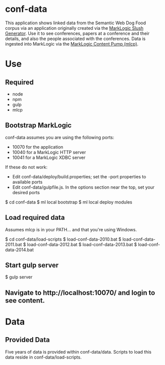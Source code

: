 # conf-data

This application shows linked data from the Semantic Web Dog Food corpus via an application originally created via
the [MarkLogic Slush Generator](https://github.com/marklogic/slush-marklogic-node).  Use it to see conferences,
papers at a conference and their details, and also the people associated with the conferences.  Data is ingested
into MarkLogic via the [MarkLogic Content Pump (mlcp)](http://developer.marklogic.com/products/mlcp).

# Use

## Required
- node
- npm
- gulp
- mlcp

## Bootstrap MarkLogic

conf-data assumes you are using the following ports:
- 10070 for the application
- 10040 for a MarkLogic HTTP server
- 10041 for a MarkLogic XDBC server

If these do not work:
- Edit conf-data/deploy/build.properties; set the -port properties to available ports
- Edit conf-data/gulpfile.js. In the options section near the top, set your desired ports

$ cd conf-data
$ ml local bootstrap
$ ml local deploy modules

## Load required data

Assumes mlcp is in your PATH... and that you're using Windows.

$ cd conf-data/load-scripts
$ load-conf-data-2010.bat
$ load-conf-data-2011.bat
$ load-conf-data-2012.bat
$ load-conf-data-2013.bat
$ load-conf-data-2014.bat

## Start gulp server

$ gulp server

## Navigate to http://localhost:10070/ and login to see content.

# Data
## Provided Data
Five years of data is provided within conf-data/data.  Scripts to load this data reside in conf-data/load-scripts.


